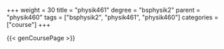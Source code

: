 +++
weight = 30
title = "physik461"
degree = "bsphysik2"
parent = "physik460"
tags = ["bsphysik2", "physik461", "physik460"]
categories = ["course"]
+++

{{< genCoursePage >}}
